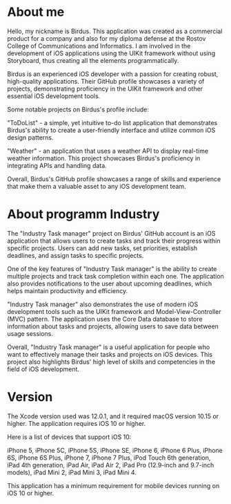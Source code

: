 # About me
Hello, my nickname is Birdus. This application was created as a commercial product for a company and also for my diploma defense at the Rostov College of Communications and Informatics. I am involved in the development of iOS applications using the UIKit framework without using Storyboard, thus creating all the elements programmatically.

Birdus is an experienced iOS developer with a passion for creating robust, high-quality applications. Their GitHub profile showcases a variety of projects, demonstrating proficiency in the UIKit framework and other essential iOS development tools.

Some notable projects on Birdus's profile include:

"ToDoList" - a simple, yet intuitive to-do list application that demonstrates Birdus's ability to create a user-friendly interface and utilize common iOS design patterns.

"Weather" - an application that uses a weather API to display real-time weather information. This project showcases Birdus's proficiency in integrating APIs and handling data.

Overall, Birdus's GitHub profile showcases a range of skills and experience that make them a valuable asset to any iOS development team.

# About programm Industry

The "Industry Task manager" project on Birdus' GitHub account is an iOS application that allows users to create tasks and track their progress within specific projects. Users can add new tasks, set priorities, establish deadlines, and assign tasks to specific projects.

One of the key features of "Industry Task manager" is the ability to create multiple projects and track task completion within each one. The application also provides notifications to the user about upcoming deadlines, which helps maintain productivity and efficiency.

"Industry Task manager" also demonstrates the use of modern iOS development tools such as the UIKit framework and Model-View-Controller (MVC) pattern. The application uses the Core Data database to store information about tasks and projects, allowing users to save data between usage sessions.

Overall, "Industry Task manager" is a useful application for people who want to effectively manage their tasks and projects on iOS devices. This project also highlights Birdus' high level of skills and competencies in the field of iOS development.

# Version

The Xcode version used was 12.0.1, and it required macOS version 10.15 or higher. The application requires iOS 10 or higher.

Here is a list of devices that support iOS 10:

iPhone 5, 
iPhone 5C, 
iPhone 5S, 
iPhone SE, 
iPhone 6, 
iPhone 6 Plus, 
iPhone 6S, 
iPhone 6S Plus, 
iPhone 7, 
iPhone 7 Plus, 
iPod Touch 6th generation, 
iPad 4th generation, 
iPad Air, 
iPad Air 2, 
iPad Pro (12.9-inch and 9.7-inch models), 
iPad Mini 2, 
iPad Mini 3, 
iPad Mini 4. 

This application has a minimum requirement for mobile devices running on iOS 10 or higher.
